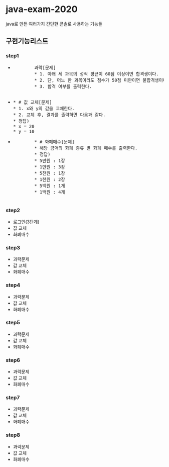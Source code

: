 # java-exam-2020
java로 만든 여러가지 간단한 콘솔로 사용하는 기능들

<h2>구현기능리스트</h2>
<div>
  <h3>step1</h3>
    <ul>
      <li>
        <pre>
        과락[문제]
        * 1. 아래 세 과목의 성적 평균이 60점 이상이면 합격생이다.
        * 2. 단, 어느 한 과목이라도 점수가 50점 미만이면 불합격생이다.
        * 3. 합격 여부를 출력한다.
        </pre>
      </li>
      <li>
        <pre>* # 값 교체[문제]
* 1. x와 y의 값을 교체한다.
* 2. 교체 후, 결과를 출력하면 다음과 같다.
* 정답)
* x = 20
* y = 10</pre>
      </li>
      <li>
        <pre>
        * # 화폐매수[문제]
        * 해당 금액의 화폐 종류 별 화폐 매수를 출력한다.
        * 정답)
        * 5만원 : 1장
        * 1만원 : 3장
        * 5천원 : 1장
        * 1천원 : 2장
        * 5백원 : 1개
        * 1백원 : 4개
        </pre>
      </li>
    </ul>
</div>
    
<div>
  <h3>step2</h3>
    <ul>
      <li>로그인(3단계)</li>
      <li>값 교체</li>
      <li>화폐매수</li>
    </ul>
</div>
  
<div>
  <h3>step3</h3>   
    <ul>
      <li>과락문제</li>
      <li>값 교체</li>
      <li>화폐매수</li>
    </ul>
</div>
    
<div>
  <h3>step4</h3>
    <ul>
      <li>과락문제</li>
      <li>값 교체</li>
      <li>화폐매수</li>
    </ul>
</div>
  
<div>
  <h3>step5</h3>
    <ul>
      <li>과락문제</li>
      <li>값 교체</li>
      <li>화폐매수</li>
    </ul>
</div>
    
<div>
  <h3>step6</h3>
    <ul>
      <li>과락문제</li>
      <li>값 교체</li>
      <li>화폐매수</li>
    </ul>
</div>
  
<div>
  <h3>step7</h3>
    <ul>
      <li>과락문제</li>
      <li>값 교체</li>
      <li>화폐매수</li>
    </ul>
</div>
  
<div>
  <h3>step8</h3>
    <ul>
      <li>과락문제</li>
      <li>값 교체</li>
      <li>화폐매수</li>
    </ul>
</div>
